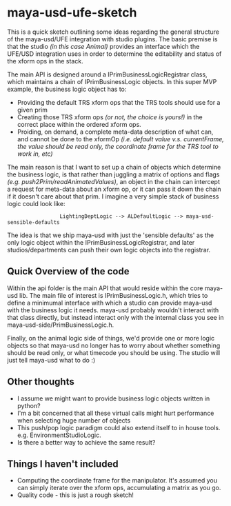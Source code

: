 # maya-usd-ufe-sketch

This is a quick sketch outlining some ideas regarding the general structure of the maya-usd/UFE integration with studio plugins. The basic premise is that the studio _(in this case Animal)_ provides an interface which the UFE/USD integration uses in order to determine the editability and status of the xform ops in the stack.

The main API is designed around a IPrimBusinessLogicRegistrar class, which maintains a chain of IPrimBusinessLogic objects. In this super MVP example, the business logic object has to:

* Providing the default TRS xform ops that the TRS tools should use for a given prim
* Creating those TRS xform ops _(or not, the choice is yours!)_ in the correct place within the ordered xform ops.
* Proiding, on demand, a complete meta-data description of what can, and cannot be done to the xformOp _(i.e. default value v.s. currentFrame, the value should be read only, the coordinate frame for the TRS tool to work in, etc)_

 The main reason is that I want to set up a chain of objects which determine the business logic, is that rather than juggling a matrix of options and flags _(e.g. push2Prim/readAnimatedValues)_, an object in the chain can intercept a request for meta-data about an xform op, or it can pass it down the chain if it doesn't care about that prim. I imagine a very simple stack of business logic could look like:

```                 LightingDeptLogic --> ALDefaultLogic --> maya-usd-sensible-defaults```

The idea is that we ship maya-usd with just the 'sensible defaults' as the only logic object within the IPrimBusinessLogicRegistrar, and later studios/departments can push their own logic objects into the registrar. 

## Quick Overview of the code

Within the api folder is the main API that would reside within the core maya-usd lib. The main file of interest is IPrimBusinessLogic.h, which tries to define a minimumal interface with which a studio can provide maya-usd with the business logic it needs. maya-usd probably wouldn't interact with that class directly, but instead interact only with the internal class you see in maya-usd-side/PrimBusinessLogic.h.   

Finally, on the animal logic side of things, we'd provide one or more logic objects so that maya-usd no longer has to worry about whether something should be read only, or what timecode you should be using. The studio will just tell maya-usd what to do :) 

## Other thoughts

* I assume we might want to provide business logic objects written in python? 
* I'm a bit concerned that all these virtual calls might hurt performance when selecting huge number of objects
* This push/pop logic paradigm could also extend itself to in house tools. e.g. EnvironmentStudioLogic. 
* Is there a better way to achieve the same result?

## Things I haven't included

* Computing the coordinate frame for the manipulator. It's assumed you can simply iterate over the xform ops, accumulating a matrix as you go. 
* Quality code - this is just a rough sketch!

